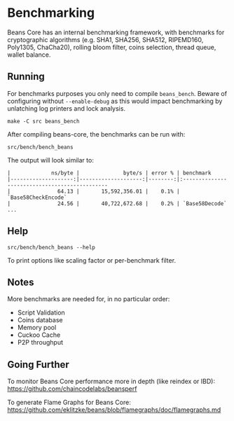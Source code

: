 Benchmarking
============

Beans Core has an internal benchmarking framework, with benchmarks
for cryptographic algorithms (e.g. SHA1, SHA256, SHA512, RIPEMD160, Poly1305, ChaCha20), rolling bloom filter, coins selection,
thread queue, wallet balance.

Running
---------------------

For benchmarks purposes you only need to compile `beans_bench`. Beware of configuring without `--enable-debug` as this would impact
benchmarking by unlatching log printers and lock analysis.

    make -C src beans_bench

After compiling beans-core, the benchmarks can be run with:

    src/bench/bench_beans

The output will look similar to:
```
|             ns/byte |              byte/s | error % | benchmark
|--------------------:|--------------------:|--------:|:----------------------------------------------
|               64.13 |       15,592,356.01 |    0.1% | `Base58CheckEncode`
|               24.56 |       40,722,672.68 |    0.2% | `Base58Decode`
...
```

Help
---------------------

    src/bench/bench_beans --help

To print options like scaling factor or per-benchmark filter.

Notes
---------------------
More benchmarks are needed for, in no particular order:
- Script Validation
- Coins database
- Memory pool
- Cuckoo Cache
- P2P throughput

Going Further
--------------------

To monitor Beans Core performance more in depth (like reindex or IBD): https://github.com/chaincodelabs/beansperf

To generate Flame Graphs for Beans Core: https://github.com/eklitzke/beans/blob/flamegraphs/doc/flamegraphs.md
